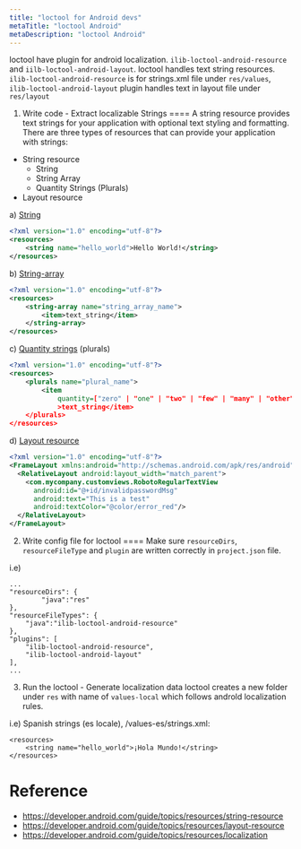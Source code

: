 ```yaml
---
title: "loctool for Android devs"
metaTitle: "loctool Android"
metaDescription: "loctool Android"
---
```


loctool have plugin for android localization. `ilib-loctool-android-resource` and `iilb-loctool-android-layout`. loctool handles text string resources.  
`ilib-loctool-android-resource` is for strings.xml file under `res/values`, `ilib-loctool-android-layout` plugin handles text in layout file under `res/layout`

1) Write code - Extract localizable Strings
====
A string resource provides text strings for your application with optional text styling and formatting. 
There are three types of resources that can provide your application with strings:
* String resource
  * String
  * String Array
  * Quantity Strings (Plurals)
* Layout resource

a) [String](https://developer.android.com/guide/topics/resources/string-resource#String)
``` xml
<?xml version="1.0" encoding="utf-8"?>
<resources>
    <string name="hello_world">Hello World!</string>
</resources>
```
b) [String-array](https://developer.android.com/guide/topics/resources/string-resource#StringArray)
``` xml
<?xml version="1.0" encoding="utf-8"?>
<resources>
    <string-array name="string_array_name">
        <item>text_string</item>
    </string-array>
</resources>
```

c) [Quantity strings](https://developer.android.com/guide/topics/resources/string-resource#Plurals) (plurals)
``` xml
<?xml version="1.0" encoding="utf-8"?>
<resources>
    <plurals name="plural_name">
        <item
            quantity=["zero" | "one" | "two" | "few" | "many" | "other"]
            >text_string</item>
    </plurals>
</resources>
```

d) [Layout resource](https://developer.android.com/guide/topics/resources/layout-resource)
``` xml
<?xml version="1.0" encoding="utf-8"?>
<FrameLayout xmlns:android="http://schemas.android.com/apk/res/android" android:layout_width="match_parent">
  <RelativeLayout android:layout_width="match_parent">
    <com.mycompany.customviews.RobotoRegularTextView
      android:id="@+id/invalidpasswordMsg"
      android:text="This is a test"
      android:textColor="@color/error_red"/>
  </RelativeLayout>
</FrameLayout>
```

2) Write config file for loctool
====
Make sure `resourceDirs`, `resourceFileType` and `plugin` are written correctly in `project.json` file.  

i.e)
```
...
"resourceDirs": {
        "java":"res"
},
"resourceFileTypes": {
    "java":"ilib-loctool-android-resource"
},
"plugins": [
    "ilib-loctool-android-resource",
    "ilib-loctool-android-layout"
],
...
```
3) Run the loctool - Generate localization data 
loctool creates a new folder under `res` with name of `values-local` which follows androld localization rules.

i.e)
Spanish strings (es locale), /values-es/strings.xml:
```
<resources>
    <string name="hello_world">¡Hola Mundo!</string>
</resources>
```

Reference
====
* https://developer.android.com/guide/topics/resources/string-resource
* https://developer.android.com/guide/topics/resources/layout-resource
* https://developer.android.com/guide/topics/resources/localization